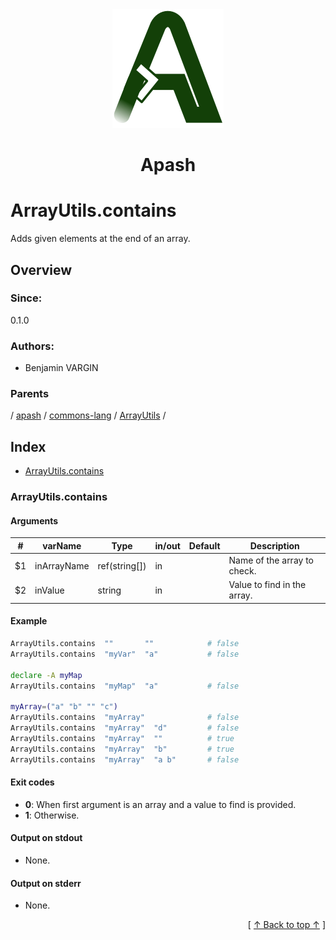 
<div align='center' id='apash-top'>
  <a href='https://github.com/hastec-fr/apash'>
    <img alt='apash-logo' src='../../../../../../assets/apash-logo.svg'/>
  </a>

  # Apash
</div>

# ArrayUtils.contains

Adds given elements at the end of an array.

## Overview

### Since:
0.1.0

### Authors:
* Benjamin VARGIN

### Parents
<!-- apash.parentBegin -->
[](../../../../.md) / [apash](../../../apash.md) / [commons-lang](../../commons-lang.md) / [ArrayUtils](../ArrayUtils.md) / 
<!-- apash.parentEnd -->

## Index

* [ArrayUtils.contains](#arrayutilscontains)

### ArrayUtils.contains

#### Arguments
| #      | varName        | Type          | in/out   | Default    | Description                          |
|--------|----------------|---------------|----------|------------|--------------------------------------|
| $1     | inArrayName    | ref(string[]) | in       |            | Name of the array to check.          |
| $2     | inValue        | string        | in       |            | Value to find in the array.          |

#### Example
```bash
ArrayUtils.contains  ""       ""            # false
ArrayUtils.contains  "myVar"  "a"           # false

declare -A myMap
ArrayUtils.contains  "myMap"  "a"           # false

myArray=("a" "b" "" "c")
ArrayUtils.contains  "myArray"              # false
ArrayUtils.contains  "myArray"  "d"         # false
ArrayUtils.contains  "myArray"  ""          # true
ArrayUtils.contains  "myArray"  "b"         # true
ArrayUtils.contains  "myArray"  "a b"       # false
```

#### Exit codes

* **0**: When first argument is an array and a value to find is provided.
* **1**: Otherwise.

#### Output on stdout

* None.

#### Output on stderr

* None.


  <div align='right'>[ <a href='#apash-top'>↑ Back to top ↑</a> ]</div>

